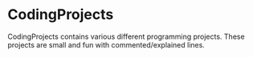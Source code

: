 # CodingProjects
CodingProjects contains various different programming projects. These projects are small and fun with commented/explained lines.
